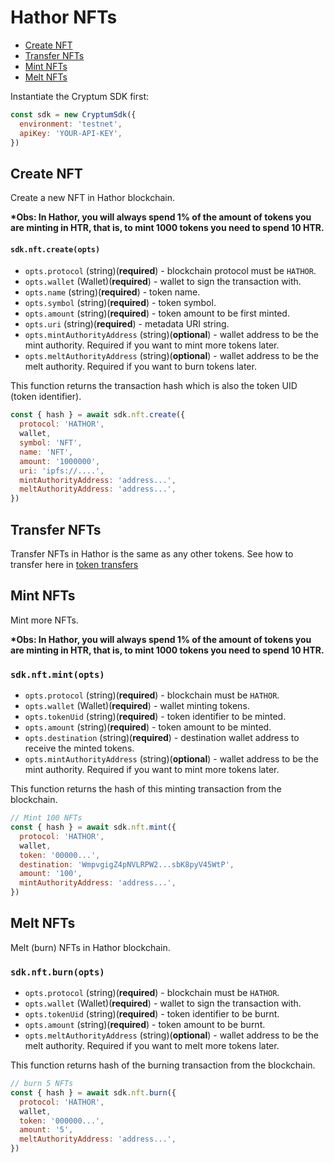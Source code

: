 # Hathor NFTs

- [Create NFT](#create-nft)
- [Transfer NFTs](#transfer-nfts)
- [Mint NFTs](#mint-nfts)
- [Melt NFTs](#melt-nfts)

Instantiate the Cryptum SDK first:

```js
const sdk = new CryptumSdk({
  environment: 'testnet',
  apiKey: 'YOUR-API-KEY',
})
```

## Create NFT

Create a new NFT in Hathor blockchain.

**\*Obs: In Hathor, you will always spend 1% of the amount of tokens you are minting in HTR, that is, to mint 1000 tokens you need to spend 10 HTR.**

#### `sdk.nft.create(opts)`

- `opts.protocol` (string)(**required**) - blockchain protocol must be `HATHOR`.
- `opts.wallet` (Wallet)(**required**) - wallet to sign the transaction with.
- `opts.name` (string)(**required**) - token name.
- `opts.symbol` (string)(**required**) - token symbol.
- `opts.amount` (string)(**required**) - token amount to be first minted.
- `opts.uri` (string)(**required**) - metadata URI string.
- `opts.mintAuthorityAddress` (string)(**optional**) - wallet address to be the mint authority. Required if you want to mint more tokens later.
- `opts.meltAuthorityAddress` (string)(**optional**) - wallet address to be the melt authority. Required if you want to burn tokens later.

This function returns the transaction hash which is also the token UID (token identifier).

```js
const { hash } = await sdk.nft.create({
  protocol: 'HATHOR',
  wallet,
  symbol: 'NFT',
  name: 'NFT',
  amount: '1000000',
  uri: 'ipfs://....',
  mintAuthorityAddress: 'address...',
  meltAuthorityAddress: 'address...',
})
```

## Transfer NFTs

Transfer NFTs in Hathor is the same as any other tokens. See how to transfer here in [token transfers](../tokens/hathor.md#transfer-tokens)

## Mint NFTs

Mint more NFTs.

**\*Obs: In Hathor, you will always spend 1% of the amount of tokens you are minting in HTR, that is, to mint 1000 tokens you need to spend 10 HTR.**

### `sdk.nft.mint(opts)`

- `opts.protocol` (string)(**required**) - blockchain must be `HATHOR`.
- `opts.wallet` (Wallet)(**required**) - wallet minting tokens.
- `opts.tokenUid` (string)(**required**) - token identifier to be minted.
- `opts.amount` (string)(**required**) - token amount to be minted.
- `opts.destination` (string)(**required**) - destination wallet address to receive the minted tokens.
- `opts.mintAuthorityAddress` (string)(**optional**) - wallet address to be the mint authority. Required if you want to mint more tokens later.

This function returns the hash of this minting transaction from the blockchain.

```js
// Mint 100 NFTs
const { hash } = await sdk.nft.mint({
  protocol: 'HATHOR',
  wallet,
  token: '00000...',
  destination: 'WmpvgigZ4pNVLRPW2...sbK8pyV45WtP',
  amount: '100',
  mintAuthorityAddress: 'address...',
})
```

## Melt NFTs

Melt (burn) NFTs in Hathor blockchain.

### `sdk.nft.burn(opts)`

- `opts.protocol` (string)(**required**) - blockchain must be `HATHOR`.
- `opts.wallet` (Wallet)(**required**) - wallet to sign the transaction with.
- `opts.tokenUid` (string)(**required**) - token identifier to be burnt.
- `opts.amount` (string)(**required**) - token amount to be burnt.
- `opts.meltAuthorityAddress` (string)(**optional**) - wallet address to be the melt authority. Required if you want to melt more tokens later.

This function returns hash of the burning transaction from the blockchain.

```js
// burn 5 NFTs
const { hash } = await sdk.nft.burn({
  protocol: 'HATHOR',
  wallet,
  token: '000000...',
  amount: '5',
  meltAuthorityAddress: 'address...',
})
```
